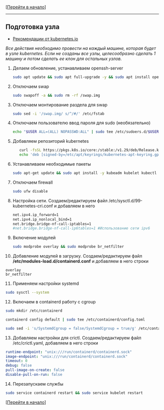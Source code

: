 [[Перейти в начало](../../README.md)]

---

## Подготовка узла 

* [Рекомендации от kubernetes.io](https://kubernetes.io/docs/setup/production-environment/container-runtimes/)

*Все действия необходимо провести на каждый машине, которая будет в узле kubernetes.
Если не созданы все узлы, целесообразно сделать 1 машину и потом сделать ее клон для остальных узлов.*

1. Делаем обновление, устанавливаем openssh-server
   ```bash
   sudo apt update && sudo apt full-upgrade -y && sudo apt install openssh-server -y
   ```
   
2. Отключаем swap
   ```bash
   sudo swapoff -a && sudo rm -rf /swap.img
   ```
   
3. Отключаем монтирование раздела для swap
   ```bash
   sudo sed -i '/swap.img/ s/^/#/' /etc/fstab
   ```
   
4. Отключаем пользователю ввод пароля для sudo (необязательно)
   ```bash
   echo "$USER ALL=(ALL) NOPASSWD:ALL" | sudo tee /etc/sudoers.d/$USER
   ```
   
5. Добавляем репозиторий kubernetes
   ```bash
      curl -fsSL https://pkgs.k8s.io/core:/stable:/v1.29/deb/Release.key | sudo gpg --dearmor -o /etc/apt/keyrings/kubernetes-apt-keyring.gpg;
      echo 'deb [signed-by=/etc/apt/keyrings/kubernetes-apt-keyring.gpg] https://pkgs.k8s.io/core:/stable:/v1.29/deb/ /' | sudo tee /etc/apt/sources.list.d/kubernetes.list;
   ```
   
6. Устанавливаем необходимые пакеты
   ```bash
   sudo apt-get update && sudo apt install -y kubeadm kubelet kubectl kubernetes-cni containerd apt-transport-https ca-certificates curl gnupg nfs-common ipvsadm;
   ```
   
7. Отключаем firewall
   ```bash
   sudo ufw disable
   ```
   
8. Настройка сети. Создаем/редактируем файл /etc/sysctl.d/99-kubernetes-cri.conf и добавляем в него
   ```bash
   net.ipv4.ip_forward=1
   net.ipv4.ip_nonlocal_bind=1
   net.bridge.bridge-nf-call-iptables=1
   #net.bridge.bridge-nf-call-ip6tables=1 #Использование сети ipv6
   ```
   
9. Включение модулей
   ```bash
   sudo modprobe overlay && sudo modprobe br_netfilter
   ```
   
10. Добавление модулей в загрузку. Создаем/редактируем файл **/etc/modules-load.d/containerd.conf** и добавляем в него строки
   ```
   overlay
   br_netfilter
   ```
11. Применяем настройки systemd
   ```bash
   sudo sysctl --system
   ```

12. Включаем в containerd работу с cgroup
   ```bash
   sudo mkdir /etc/containerd
   ```
   ```bash
   containerd config default | sudo tee /etc/containerd/config.toml
   ```
   ```bash
   sudo sed -i 's/SystemdCgroup = false/SystemdCgroup = true/g' /etc/containerd/config.toml
   ```

13. Добавляем настройки для crictl. Создаем/редактируем файл /etc/crictl.yaml, добавляем в него строки
   ```yaml
   runtime-endpoint: "unix:///run/containerd/containerd.sock"
   image-endpoint: "unix:///run/containerd/containerd.sock"
   timeout: 0
   debug: false
   pull-image-on-create: false
   disable-pull-on-run: false
   ```

14. Перезапускаем службы
   ```bash
   sudo service containerd restart && sudo service kubelet restart
   ```

[[Перейти в начало](../../README.md)]
